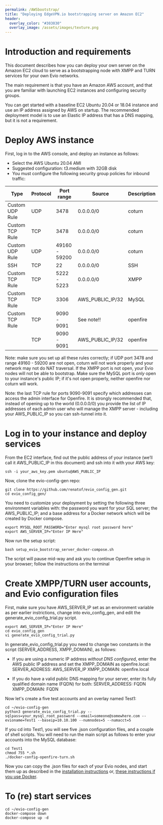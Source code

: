 ```yaml
---
permalink: /AWSbootstrap/
title: "Deploying EdgeVPN.io bootstrapping server on Amazon EC2"
header:
  overlay_color: "#303030"
  overlay_image: /assets/images/texture.png
---
```


# Introduction and requirements

This document describes how you can deploy your own server on the Amazon EC2 cloud to serve as a bootstrapping node with XMPP and TURN services for your own Evio networks.

The main requirement is that you have an Amazon AWS account, and that you are familiar with launching EC2 instances and configuring security groups. 

You can get started with a baseline EC2 Ubuntu 20.04 or 18.04 instance and use an IP address assigned by AWS on startup. The recommended deployment model is to use an Elastic IP address that has a DNS mapping, but it is not a requirement.


# Deploy AWS instance

First, log in to the AWS console, and deploy an instance as follows:

* Select the AWS Ubuntu 20.04 AMI
* Suggested configuration: t3.medium with 32GB disk
* You must configure the following security group policies for inbound traffic:

| Type            | Protocol | Port range          | Source           | Description |
| --------------- | -------- | ------------------- | ---------------- | ----------- |
| Custom UDP Rule | UDP      | 3478                | 0.0.0.0/0        | coturn      |
| Custom TCP Rule | TCP      | 3478                | 0.0.0.0/0        | coturn      |
| Custom UDP Rule | UDP      | 49160 - 59200       | 0.0.0.0/0        | coturn      |
| SSH             | TCP      | 22                  | 0.0.0.0/0        | SSH         |
| Custom TCP Rule | TCP      | 5222 - 5223         | 0.0.0.0/0        | XMPP        |
| Custom TCP Rule | TCP      | 3306                | AWS_PUBLIC_IP/32 | MySQL       |
| Custom TCP Rule | TCP      | 9090 - 9091         | See note!!       | openfire    |
|                 | TCP      | 9090 - 9091         | AWS_PUBLIC_IP/32 | openfire    |

Note: make sure you set up all these rules correctly; if UDP port 3478 and range 49160 - 59200 are not open, coturn will not work properly and your network may not do NAT traversal. If the XMPP port is not open, your Evio nodes will not be able to bootstrap. Make sure the MySQL port is *only* open to your instance's public IP; if it's not open properly, neither openfire nor coturn will work.

Note: the last TCP rule for ports 9090-9091 specify which addresses can access the admin interface for Openfire. It is strongly recommended that, instead of opening up to the world (0.0.0.0/0) you provide the list of IP addresses of each admin user who will manage the XMPP server - including your AWS_PUBLIC_IP so you can ssh-tunnel into it.

# Log in to your instance and deploy services

From the EC2 interface, find out the public address of your instance (we’ll call it AWS_PUBLIC_IP in this document) and ssh into it with your AWS key:

```
ssh -i your_aws_key.pem ubuntu@AWS_PUBLIC_IP
```

Now, clone the evio-config-gen repo:

```
git clone https://github.com/renatof/evio_config_gen.git
cd evio_config_gen/
```

You need to customize your deployment by setting the following three environment variables with: the password you want for your SQL server; the AWS_PUBLIC_IP; and a base address for a Docker network which will be created by Docker compose.

```
export MYSQL_ROOT_PASSWORD="Enter mysql root password here"
export AWS_SERVER_IP="Enter IP Here"
```

Now run the setup script:

```
bash setup_evio_bootstrap_server_docker-compose.sh
```

The script will pause mid-way and ask you to continue Openfire setup in your browser; follow the instructions on the terminal

# Create XMPP/TURN user accounts, and Evio configuration files

First, make sure you have AWS_SERVER_IP set as an environment variable as per earlier instrictions, change into evio_config_gen, and edit the generate_evio_config_trial.py script.

```
export AWS_SERVER_IP="Enter IP Here"
cd evio_config_gen
vi generate_evio_config_trial.py
```

In generate_evio_config_trial.py you need to change two constants in the script (SERVER_ADDRESS, XMPP_DOMAIN), as follows:

* If you are using a numeric IP address *without DNS configured*, enter the AWS public IP address and set the XMPP_DOMAIN as openfire.local:
SERVER_ADDRESS: AWS_SERVER_IP
XMPP_DOMAIN: openfire.local

* If you do have a valid public DNS mapping for your server, enter its fully qualified domain name (FQDN) for both:
SERVER_ADDRESS: FQDN
XMPP_DOMAIN: FQDN

Now let's create a five test accounts and an overlay named Test1:

```
cd ~/evio-config-gen
python3 generate_evio_config_trial.py --sqlpass=your_mysql_root_password --email=someone@somewhere.com --evioname=Test1 --baseip=10.10.100 --numnodes=5 --numacct=5
```

If you cd into Test1, you will see five .json configuration files, and a couple of shell scripts. You will need to run the main script as follows to enter your accounts into the MySQL database:

```
cd Test1
chmod 755 *.sh
./docker-config-openfire-turn.sh
```

Now you can copy the .json files for each of your Evio nodes, and start them up as described in the [installation instructions](https://edgevpn.io/install/) or, [these instructions if you use Docker](https://edgevpn.io/dockeredgevpn/).



# To (re) start services

```
cd ~/evio-config-gen
docker-compose down
docker-compose up -d
```



